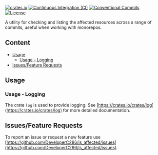 [![crates.io](https://img.shields.io/crates/v/is_affected_lib)](https://crates.io/crates/is_affected_lib)
[![Continuous Integration (CI)](https://github.com/DeveloperC286/is_affected/actions/workflows/continuous-integration.yml/badge.svg)](https://github.com/DeveloperC286/is_affected/actions/workflows/continuous-integration.yml)
[![Conventional Commits](https://img.shields.io/badge/Conventional%20Commits-1.0.0-yellow.svg)](https://conventionalcommits.org)
[![License](https://img.shields.io/badge/License-AGPLv3-blue.svg)](https://www.gnu.org/licenses/agpl-3.0)


A utility for checking and listing the affected resources across a range of commits, useful when working with monorepos.


## Content
 * [Usage](#usage)
   + [Usage - Logging](#usage-logging)
 * [Issues/Feature Requests](#issuesfeature-requests)


## Usage
### Usage - Logging
The crate `log` is used to provide logging.
See [https://crates.io/crates/log](https://crates.io/crates/log) for more detailed documentation.


## Issues/Feature Requests
To report an issue or request a new feature use [https://github.com/DeveloperC286/is_affected/issues](https://github.com/DeveloperC286/is_affected/issues).
